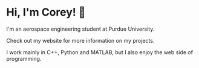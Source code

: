 # Hi, I'm Corey! :rocket:

I'm an aerospace engineering student at Purdue University.   
  
  
Check out my website for more information on my projects.  
  
I work mainly in C++, Python and MATLAB, but I also enjoy the web side of programming.
